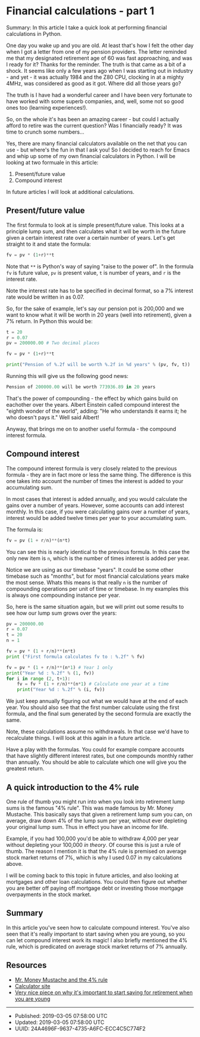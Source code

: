 # Financial calculations - part 1

Summary: In this article I take a quick look at performing financial
calculations in Python.

One day you wake up and you are old. At least that's how I felt the
other day when I got a letter from one of my pension providers. The
letter reminded me that my designated retirement age of 60 was fast
approaching, and was I ready for it? Thanks for the reminder. The
truth is that came as a bit of a shock. It seems like only a few years
ago when I was starting out in industry - and yet - it was actually
1984 and the Z80 CPU, clocking in at a mighty 4MHz, was considered as
good as it got. Where did all those years go?

The truth is I have had a wonderful career and I have been very
fortunate to have worked with some superb companies, and, well, some
not so good ones too (learning experiences!). 

So, on the whole it's has been an amazing career - but could I
actually afford to retire was the current question? Was I financially
ready? It was time to crunch some numbers...

Yes, there are many financial calculators available on the net that
you can use - but where's the fun in that I ask you! So I decided to
reach for Emacs and whip up some of my own financial calculators in
Python. I will be looking at two formuale in this article:

1. Present/future value
2. Compound interest

In future articles I will look at additional calculations.

## Present/future value

The first formula to look at is simple present/future value. This
looks at a principle lump sum, and then calculates what it will be
worth in the future given a certain interest rate over a certain
number of years. Let's get straight to it and state the formula:

``` python
fv = pv * (1+r)**t
```

Note that `**` is Python's way of saying "raise to the power of". In
the formula `fv` is future value, `pv` is present value, `t` is number
of years, and `r` is the interest rate.

Note the interest rate has to be specified in decimal format, so a 7%
interest rate would be written in as 0.07.

So, for the sake of example, let's say our pension pot is 200,000 and
we want to know what it will be worth in 20 years (well into
retirement), given a 7% return. In Python this would be:

``` python
t = 20
r = 0.07
pv = 200000.00 # Two decimal places

fv = pv * (1+r)**t

print("Pension of %.2f will be worth %.2f in %d years" % (pv, fv, t))
```

Running this will give us the following good news:

``` python
Pension of 200000.00 will be worth 773936.89 in 20 years
```

That's the power of compounding - the effect by which gains build on
eachother over the years. Albert Einstein called compound interest the
"eighth wonder of the world", adding: "He who understands it earns it;
he who doesn't pays it." Well said Albert! 

Anyway, that brings me on to another useful formula - the compound
interest formula.

## Compound interest

The compound interest formula is very closely related to the previous
formula - they are in fact more or less the same thing. The difference
is this one takes into account the number of times the interest is
added to your accumulating sum.

In most cases that interest is added annually, and you would calculate
the gains over a number of years. However, some accounts can add
interest monthly. In this case, if you were calculating gains over a
number of years, interest would be added twelve times per year to your
accumulating sum.

The formula is:

``` python
fv = pv (1 + r/n)**(n*t)
```

You can see this is nearly identical to the previous formula. In this
case the only new item is `n`, which is the number of times interest
is added per year.

Notice we are using as our timebase "years". It could be some other
timebase such as "months", but for most financial calculations years
make the most sense. Whats this means is that really `n` is the number
of compounding operations per unit of time or timebase. In my examples
this is always one compounding instance per year.

So, here is the same situation again, but we will print out some
results to see how our lump sum grows over the years:

``` python
pv = 200000.00
r = 0.07
t = 20
n = 1

fv = pv * (1 + r/n)**(n*t)
print ("First formula calculates fv to : %.2f" % fv)

fv = pv * (1 + r/n)**(n*1) # Year 1 only
print("Year %d : %.2f" % (1, fv))
for i in range (2, t+1):
    fv = fv * (1 + r/n)**(n*1) # Calculate one year at a time
    print("Year %d : %.2f" % (i, fv))
```

We just keep annually figuring out what we would have at the end of
each year. You should also see that the first number calculate using
the first formula, and the final sum generated by the second formula
are exactly the same.

Note, these calculations assume no withdrawals. In that case we'd have
to recalculate things. I will look at this again in a future article.

Have a play with the formulas. You could for example compare accounts
that have slightly different interest rates, but one compounds monthly
rather than annually. You should be able to calculate which one will
give you the greatest return.

## A quick introduction to the 4% rule

One rule of thumb you might run into when you look into retirement
lump sums is the famous "4% rule". This was made famous by Mr. Money
Mustache. This basically says that given a retirement lump sum you
can, on average, draw down 4% of the lump sum per year, without ever
depleting your original lump sum. Thus in effect you have an income
for life.

Example, if you had 100,000 you'd be able to withdraw 4,000 per year
without depleting your 100,000 *in theory*. Of course this is just a
rule of thumb. The reason I mention it is that the 4% rule is premised
on average stock market returns of 7%, which is why I used 0.07 in my
calculations above.

I will be coming back to this topic in future articles, and also
looking at mortgages and other loan calculations. You could then
figure out whether you are better off paying off mortgage debt or
investing those mortgage overpayments in the stock market.

## Summary
 
In this article you've seen how to calculate compound interest. You've
also seen that it's really important to start saving when you are
young, so you can let compound interest work its magic! I also briefly
mentioned the 4% rule, which is predicated on average stock market
returns of 7% annually.

## Resources

* [Mr. Money Mustache and the 4% rule](https://www.mrmoneymustache.com/2012/05/29/how-much-do-i-need-for-retirement/)
* [Calculator site](https://www.thecalculatorsite.com/articles/finance/compound-interest-formula.php)
* [Very nice piece on why it's important to start saving for retirement when you are young](https://www.telegraph.co.uk/finance/personalfinance/investing/10742396/When-saving-for-10-years-pays-more-than-saving-for-40.html)

---

* Published: 2019-03-05 07:58:00 UTC
* Updated: 2019-03-05 07:58:00 UTC
* UUID: 24A4696F-9637-4735-A6FC-ECC4C5C774F2



